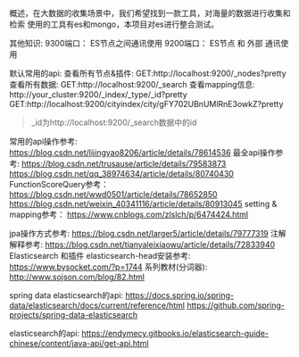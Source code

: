 概述，在大数据的收集场景中，我们希望找到一款工具，对海量的数据进行收集和检索
使用的工具有es和mongo，本项目对es进行整合测试。

其他知识:
9300端口： ES节点之间通讯使用 
9200端口： ES节点 和 外部 通讯使用

默认常用的api:
查看所有节点&插件:
GET:http://localhost:9200/_nodes?pretty
查看所有数据:
GET:http://localhost:9200/_search
查看mapping信息:
http://your_cluster:9200/_index/_type/_id?pretty
GET:http://localhost:9200/cityindex/city/gFY702UBnUMlRnE3owkZ?pretty
> _id为http://localhost:9200/_search数据中的id

常用的api操作参考:
https://blog.csdn.net/lijingyao8206/article/details/78614536
最全api操作参考:
https://blog.csdn.net/trusause/article/details/79583873
https://blog.csdn.net/qq_38974634/article/details/80740430
FunctionScoreQuery参考：
https://blog.csdn.net/wwd0501/article/details/78652850
https://blog.csdn.net/weixin_40341116/article/details/80913045
setting & mapping参考：
https://www.cnblogs.com/zlslch/p/6474424.html

jpa操作方式参考:
https://blog.csdn.net/larger5/article/details/79777319
注解解释参考:
https://blog.csdn.net/tianyaleixiaowu/article/details/72833940
Elasticsearch 和插件 elasticsearch-head安装参考:
https://www.bysocket.com/?p=1744
系列教材(分词器):
http://www.sojson.com/blog/82.html

spring data elasticsearch的api:
https://docs.spring.io/spring-data/elasticsearch/docs/current/reference/html
https://github.com/spring-projects/spring-data-elasticsearch

elasticsearch的api:
https://endymecy.gitbooks.io/elasticsearch-guide-chinese/content/java-api/get-api.html




